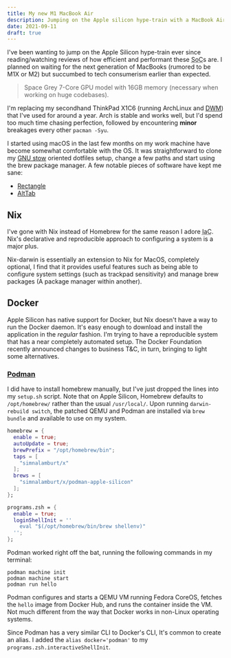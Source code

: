 ```yaml
---
title: My new M1 MacBook Air
description: Jumping on the Apple silicon hype-train with a MacBook Air
date: 2021-09-11
draft: true
---
```


I've been wanting to jump on the Apple Silicon hype-train ever since reading/watching reviews of how efficient and performant these <abbr title="System on a chip">SoC</abbr>s are. I planned on waiting for the next generation of MacBooks (rumored to be M1X or M2) but succumbed to tech consumerism earlier than expected. 

> Space Grey 7-Core GPU model with 16GB memory (necessary when working on huge codebases).

I'm replacing my secondhand ThinkPad X1C6 (running ArchLinux and [DWM](https://dwm.suckless.org)) that I've used for around a year. Arch is stable and works well, but I'd spend too much time chasing perfection, followed by encountering **minor** breakages every other `pacman -Syu`.

I started using macOS in the last few months on my work machine have become somewhat comfortable with the OS. It was straightforward to clone my [GNU stow](https://www.gnu.org/software/stow/) oriented dotfiles setup, change a few paths and start using the brew package manager. A few notable pieces of software have kept me sane:

- [Rectangle](https://rectangleapp.com)
- [AltTab](https://alt-tab-macos.netlify.app)

## Nix

I've gone with Nix instead of Homebrew for the same reason I adore <abbr title="Infrastructure as code">IaC</abbr>. Nix's declarative and reproducible approach to configuring a system is a major plus. 

Nix-darwin is essentially an extension to Nix for MacOS, completely optional, I find that it provides useful features such as being able to configure system settings (such as trackpad sensitivity) and manage brew packages (A package manager within another).

## Docker

Apple Silicon has native support for Docker, but Nix doesn't have a way to run the Docker daemon. It's easy enough to download and install the application in the *regular* fashion. I'm trying to have a reproducible system that has a near completely automated setup. The Docker Foundation recently announced changes to business T&C, in turn, bringing to light some alternatives. 

### [Podman](https://docs.podman.io/en/latest/index.html)

I did have to install homebrew manually, but I've just dropped the lines into my `setup.sh` script. Note that on Apple Silicon, Homebrew defaults to `/opt/homebrew/` rather than the usual `/usr/local/`. Upon running `darwin-rebuild switch`, the patched QEMU and Podman are installed via `brew bundle` and available to use on my system.

```nix
homebrew = {
  enable = true;
  autoUpdate = true;
  brewPrefix = "/opt/homebrew/bin";
  taps = [
    "simnalamburt/x"
  ];
  brews = [
    "simnalamburt/x/podman-apple-silicon"
  ];
};

programs.zsh = {
  enable = true;
  loginShellInit = ''
    eval "$(/opt/homebrew/bin/brew shellenv)"
  '';
};
```

Podman worked right off the bat, running the following commands in my terminal:

```shell
podman machine init
podman machine start
podman run hello
```

Podman configures and starts a QEMU VM running Fedora CoreOS, fetches the `hello` image from Docker Hub, and runs the container inside the VM. Not much different from the way that Docker works in non-Linux operating systems. 

Since Podman has a very similar CLI to Docker's CLI, It's common to create an alias. I added the `alias docker='podman'` to my `programs.zsh.interactiveShellInit`.